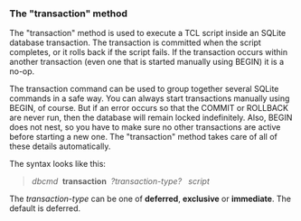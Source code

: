 ### The "transaction" method



The "transaction" method is used to execute a TCL script inside an SQLite
database transaction. The transaction is committed when the script completes,
or it rolls back if the script fails. If the transaction occurs within
another transaction (even one that is started manually using BEGIN) it
is a no\-op.




The transaction command can be used to group together several SQLite
commands in a safe way. You can always start transactions manually using
BEGIN, of
course. But if an error occurs so that the COMMIT or ROLLBACK are never
run, then the database will remain locked indefinitely. Also, BEGIN
does not nest, so you have to make sure no other transactions are active
before starting a new one. The "transaction" method takes care of
all of these details automatically.




The syntax looks like this:




> *dbcmd*  **transaction**  *?transaction\-type?*
>   *script*



The *transaction\-type* can be one of **deferred**,
**exclusive** or **immediate**. The default is deferred.




